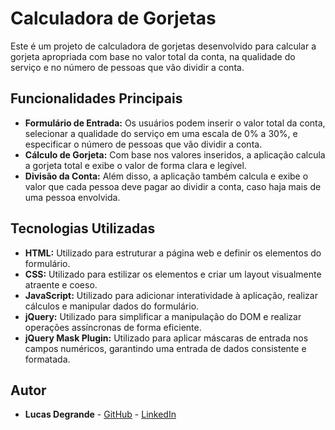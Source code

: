 # Calculadora de Gorjetas

Este é um projeto de calculadora de gorjetas desenvolvido para calcular a gorjeta apropriada com base no valor total da conta, na qualidade do serviço e no número de pessoas que vão dividir a conta. 

## Funcionalidades Principais

- **Formulário de Entrada:** Os usuários podem inserir o valor total da conta, selecionar a qualidade do serviço em uma escala de 0% a 30%, e especificar o número de pessoas que vão dividir a conta.
- **Cálculo de Gorjeta:** Com base nos valores inseridos, a aplicação calcula a gorjeta total e exibe o valor de forma clara e legível.
- **Divisão da Conta:** Além disso, a aplicação também calcula e exibe o valor que cada pessoa deve pagar ao dividir a conta, caso haja mais de uma pessoa envolvida.

## Tecnologias Utilizadas

- **HTML:** Utilizado para estruturar a página web e definir os elementos do formulário.
- **CSS:** Utilizado para estilizar os elementos e criar um layout visualmente atraente e coeso.
- **JavaScript:** Utilizado para adicionar interatividade à aplicação, realizar cálculos e manipular dados do formulário.
- **jQuery:** Utilizado para simplificar a manipulação do DOM e realizar operações assíncronas de forma eficiente.
- **jQuery Mask Plugin:** Utilizado para aplicar máscaras de entrada nos campos numéricos, garantindo uma entrada de dados consistente e formatada.

## Autor

- **Lucas Degrande** - [GitHub](https://github.com/degrandelucas) - [LinkedIn](https://www.linkedin.com/in/lucasdegrande/)
